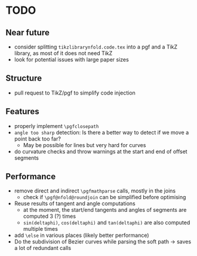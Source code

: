 # TODO

## Near future
- consider splitting `tikzlibrarynfold.code.tex` into a pgf and a TikZ library, as most of it does not need TikZ
- look for potential issues with large paper sizes

## Structure
- pull request to TikZ/pgf to simplify code injection

## Features
- properly implement `\pgfclosepath`
- `angle too sharp` detection: Is there a better way to detect if we move a point back too far?
  - May be possible for lines but very hard for curves
- do curvature checks and throw warnings at the start and end of offset segments

## Performance
- remove direct and indirect `\pgfmathparse` calls, mostly in the joins
  - check if `\pgf@nfold@roundjoin` can be simplified before optimising
- Reuse results of tangent and angle computations
  - at the moment, the start/end tangents and angles of segments are computed 3 (?) times
  - `sin(deltaphi)`, `cos(deltaphi)` and `tan(deltaphi)` are also computed multiple times
- add `\else` in various places (likely better performance)
- Do the subdivision of Bezier curves while parsing the soft path -> saves a lot of redundant calls
